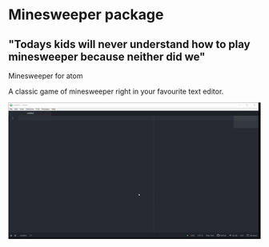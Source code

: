 # Minesweeper package

## "Todays kids will never understand how to play minesweeper because neither did we"

Minesweeper for atom

A classic game of minesweeper right in your favourite text editor.

![A screenshot of your package](https://raw.githubusercontent.com/blueedgetechno/minesweeper/master/mine.gif)
